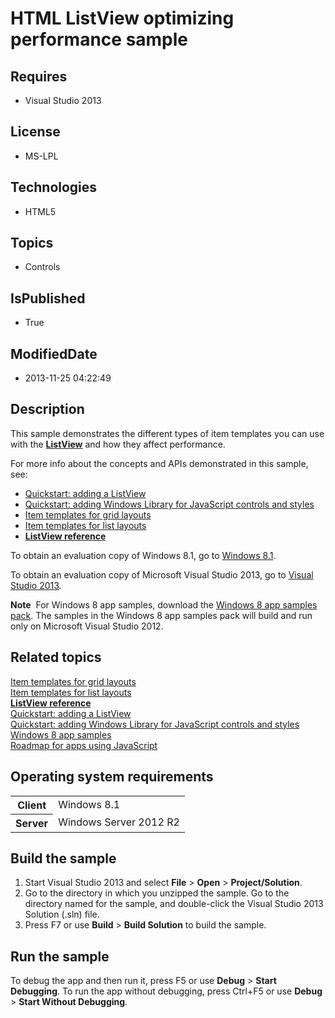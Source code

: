 # HTML ListView optimizing performance sample
## Requires
* Visual Studio 2013
## License
* MS-LPL
## Technologies
* HTML5
## Topics
* Controls
## IsPublished
* True
## ModifiedDate
* 2013-11-25 04:22:49
## Description

<div id="mainSection">
<p>This sample demonstrates the different types of item templates you can use with the
<a href="http://msdn.microsoft.com/library/windows/apps/br211837"><b>ListView</b></a> and how they affect performance.
</p>
<p>For more info about the concepts and APIs demonstrated in this sample, see: </p>
<ul>
<li><a href="http://msdn.microsoft.com/library/windows/apps/hh465496">Quickstart: adding a ListView</a>
</li><li><a href="http://msdn.microsoft.com/library/windows/apps/hh465493">Quickstart: adding Windows Library for JavaScript controls and styles</a>
</li><li><a href="http://msdn.microsoft.com/library/windows/apps/hh465463">Item templates for grid layouts</a>
</li><li><a href="http://msdn.microsoft.com/library/windows/apps/hh465478">Item templates for list layouts</a>
</li><li><a href="http://msdn.microsoft.com/library/windows/apps/br211837"><b>ListView reference</b></a>
</li></ul>
<p></p>
<p>To obtain an evaluation copy of Windows&nbsp;8.1, go to <a href="http://go.microsoft.com/fwlink/p/?linkid=301696">
Windows&nbsp;8.1</a>.</p>
<p>To obtain an evaluation copy of Microsoft Visual Studio&nbsp;2013, go to <a href="http://go.microsoft.com/fwlink/p/?linkid=301697">
Visual Studio&nbsp;2013</a>.</p>
<p></p>
<p class="note"><b>Note</b>&nbsp;&nbsp;For Windows&nbsp;8 app samples, download the <a href="http://go.microsoft.com/fwlink/p/?LinkId=301698">
Windows&nbsp;8 app samples pack</a>. The samples in the Windows&nbsp;8 app samples pack will build and run only on Microsoft Visual Studio&nbsp;2012.</p>
<p></p>
<h2><a id="related_topics"></a>Related topics</h2>
<dl><dt><a href="http://msdn.microsoft.com/library/windows/apps/hh465463">Item templates for grid layouts</a>
</dt><dt><a href="http://msdn.microsoft.com/library/windows/apps/hh465478">Item templates for list layouts</a>
</dt><dt><a href="http://msdn.microsoft.com/library/windows/apps/br211837"><b>ListView reference</b></a>
</dt><dt><a href="http://msdn.microsoft.com/library/windows/apps/hh465496">Quickstart: adding a ListView</a>
</dt><dt><a href="http://msdn.microsoft.com/library/windows/apps/hh465493">Quickstart: adding Windows Library for JavaScript controls and styles</a>
</dt><dt><a href="http://go.microsoft.com/fwlink/p/?LinkID=227694">Windows 8 app samples</a>
</dt><dt><a href="http://msdn.microsoft.com/library/windows/apps/hh465037">Roadmap for apps using JavaScript</a>
</dt></dl>
<h2>Operating system requirements</h2>
<table>
<tbody>
<tr>
<th>Client</th>
<td><dt>Windows&nbsp;8.1 </dt></td>
</tr>
<tr>
<th>Server</th>
<td><dt>Windows Server&nbsp;2012&nbsp;R2 </dt></td>
</tr>
</tbody>
</table>
<h2>Build the sample</h2>
<ol>
<li>Start Visual Studio&nbsp;2013 and select <b>File</b> &gt; <b>Open</b> &gt; <b>Project/Solution</b>.
</li><li>Go to the directory in which you unzipped the sample. Go to the directory named for the sample, and double-click the Visual Studio&nbsp;2013 Solution (.sln) file.
</li><li>Press F7 or use <b>Build</b> &gt; <b>Build Solution</b> to build the sample. </li></ol>
<h2>Run the sample</h2>
<p>To debug the app and then run it, press F5 or use <b>Debug</b> &gt; <b>Start Debugging</b>. To run the app without debugging, press Ctrl&#43;F5 or use
<b>Debug</b> &gt; <b>Start Without Debugging</b>. </p>
</div>
